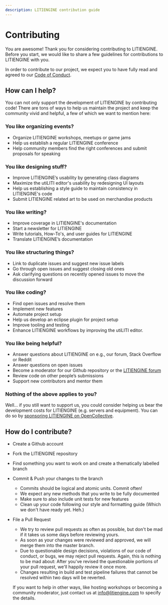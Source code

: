```yaml
---
description: LITIENGINE contribution guide
---
```


# Contributing

You are awesome! Thank you for considering contributing to LITIENGINE. Before you start, we would like to share a few guidelines for contributions to LITIENGINE with you.

In order to contribute to our project, we expect you to have fully read and agreed to our [Code of Conduct](https://github.com/gurkenlabs/litiengine/blob/master/CODE_OF_CONDUCT.md).

## How can I help?

You can not only support the development of LITIENGINE by contributing code! There are tons of ways to help us maintain the project and keep the community vivid and helpful, a few of which we want to mention here:

### You like organizing events?

* Organize LITIENGINE workshops, meetups or game jams
* Help us establish a regular LITIENGINE conference
* Help community members find the right conferences and submit proposals for speaking

### You like designing stuff?

* Improve LITIENGINE’s usability by generating class diagrams
* Maximize the utiLITI editor's usability by redesigning UI layouts
* Help us establishing a style guide to maintain consistency in LITIENGINE's code
* Submit LITIENGINE related art to be used on merchandise products

### You like writing?

* Improve coverage in LITIENGINE's documentation
* Start a newsletter for LITIENGINE
* Write tutorials, How-To's, and user guides for LITIENGINE
* Translate LITIENGINE’s documentation

### You like structuring things?

* Link to duplicate issues and suggest new issue labels
* Go through open issues and suggest closing old ones
* Ask clarifying questions on recently opened issues to move the discussion forward

### You like coding?

* Find open issues and resolve them
* Implement new features
* Automate project setup
* Help us develop an eclipse plugin for project setup
* Improve tooling and testing
* Enhance LITIENGINE workflows by improving the utiLITI editor.

### You like being helpful?

* Answer questions about LITIENGINE on e.g., our forum, Stack Overflow or Reddit
* Answer questions on open issues
* Become a moderator for our Github repository or the [LITIENGINE forum](https://forum.litiengine.com/)
* Review code on other people’s submissions
* Support new contributors and mentor them

### Nothing of the above applies to you?

Well... if you still want to support us, you could consider helping us bear the development costs for LITIENGINE \(e.g. servers and equipment\). You can do so by [sponsoring LITIENGINE on OpenCollective](https://opencollective.com/litiengine).

## How do I contribute?

* Create a Github account
* Fork the LITIENGINE repository
* Find something you want to work on and create a thematically labelled branch
* Commit & Push your changes to the branch
  * Commits should be logical and atomic units. Commit often!
  * We expect any new methods that you write to be fully documented
  * Make sure to also include unit tests for new features
  * Clean up your code following our style and formatting guide \(Which we don't have ready yet. Heh.\)
* File a Pull Request

  * We try to review pull requests as often as possible, but don't be mad if it takes us some days before reviewing yours.
  * As soon as your changes were reviewed and approved, we will merge them into the master branch.
  * Due to questionable design decisions, violations of our code of conduct, or bugs, we may reject pull requests. Again, this is nothing to be mad about: After you've revised the questionable portions of your pull request, we'll happily review it once more.
  * Changes resulting in build and test pipeline failures that cannot be resolved within two days will be reverted.

  If you want to help in other ways, like hosting workshops or becoming a community moderator, just contact us at info@litiengine.com to specify the details.

